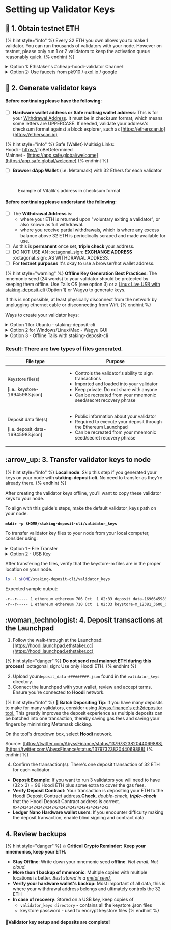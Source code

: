 # Setting up Validator Keys

## :seedling: 1. Obtain testnet ETH

{% hint style="info" %}
Every 32 ETH you own allows you to make 1 validator. You can run thousands of validators with your node. However on testnet, please only run 1 or 2 validators to keep the activation queue reasonably quick.
{% endhint %}

<details>

<summary>Option 1: Ethstaker's #cheap-hoodi-validator Channel</summary>

* **Step 1**: Visit the [Ethstaker Discord](https://discord.io/ethstaker) and join the #cheap-hoodi-validator channel

- **Step 2**: Use the `/cheap-hoodi-deposit` slash command and follow the instructions from the bot. You need to start typing the slash command and it will show above your input box where you can use it.

* **Requirement**: In order to use the cheap hoodi validator process, you must now set your withdrawal address to `0x4D496CcC28058B1D74B7a19541663E21154f9c84` when creating your validator keys and deposit file. This is to prevent abuses of this service.

</details>

<details>

<summary>Option 2: Use faucets from pk910 / axol.io / google</summary>

* pk910: https://hoodi-faucet.pk910.de
* axol.io: [https://faucet.axol.io/](https://faucet.axol.io/)
* google: https://cloud.google.com/application/web3/faucet/ethereum/hoodi

</details>

## :key: 2. Generate validator keys

#### Before continuing please have the following:

* [ ] **Hardware wallet address or** **Safe multisig wallet** **address**: This is for your [Withdrawal Address](https://notes.ethereum.org/@launchpad/withdrawals-faq#Q-What-are-the-two-types-of-withdrawals). It must be in checksum format, which means some letters are UPPERCASE. If needed, validate your address's checksum format against a block explorer, such as [https://etherscan.io](https://etherscan.io)

{% hint style="info" %}
Safe {Wallet} Multisig Links:\
Hoodi - [https://](https://holesky-safe.protofire.io/)ToBeDetermined\
Mainnet - [https://app.safe.global/welcome](https://app.safe.global/welcome)
{% endhint %}

* [ ] **Browser dApp Wallet** (i.e. Metamask) with 32 Ethers for each validator

<figure><img src="../../../../.gitbook/assets/checksum.png" alt=""><figcaption><p>Example of Vitalik's address in checksum format</p></figcaption></figure>

#### Before continuing please understand the following:

* [ ] The **Withdrawal Address** is:
  * where your ETH is returned upon "voluntary exiting a validator", or also known as full withdrawal.
  * where you receive partial withdrawals, which is where any excess balance above 32 ETH is periodically scraped and made available for use.
* [ ] As this is **permanent** once set, **triple check** your address.
* [ ] DO NOT USE AN :octagonal\_sign: **EXCHANGE ADDRESS** :octagonal\_sign: AS WITHDRAWAL ADDRESS.
* [ ] For **testnet purposes** it's okay to use a browser/hot wallet address.

{% hint style="warning" %}
**Offline Key Generation Best Practices**: The mnemonic seed (24 words) to your validator should be protected by keeping them offline. Use Tails OS (see option 3) or a [Linux Live USB with staking-deposit-cli](https://www.youtube.com/watch?v=oDELXYNSS5w) (Option 1) or Wagyu to generate keys.

If this is not possible, at least physically disconnect from the network by unplugging ethernet cable or disconnecting from Wifi.
{% endhint %}

Ways to create your validator keys:

<details>

<summary>Option 1 for Ubuntu - staking-deposit-cli</summary>

**1. Download** [**staking-deposit-cli**](https://github.com/ethereum/staking-deposit-cli#introduction) **from Github.**

```bash
#Install dependencies
sudo apt install jq curl -y

#Setup variables
RELEASE_URL="https://api.github.com/repos/ethereum/staking-deposit-cli/releases/latest"
BINARIES_URL="$(curl -s $RELEASE_URL | jq -r ".assets[] | select(.name) | .browser_download_url" | grep linux-amd64.tar.gz$)"
BINARY_FILE="staking-deposit-cli.tar.gz"

echo "Downloading URL: $BINARIES_URL"

cd $HOME
#Download binary
wget -O $BINARY_FILE $BINARIES_URL
#Extract archive
tar -xzvf $BINARY_FILE -C $HOME
#Rename
mv staking_deposit-cli*amd64 staking-deposit-cli
cd staking-deposit-cli
```

**2. Make a new mnemonic**

Replace `<HARDWARE_WALLET_ADDRESS>` with withdrawal address.

```
./deposit new-mnemonic --chain hoodi --execution_address <HARDWARE_WALLET_ADDRESS>
```

* Choose your language
* Repeat your withdrawal/execution address for confirmation
* Choose the language of the mnemonic word list
* Choose how many new validators you wish to run
* Create a **keystore password** that secures your validator keystore files
* Repeat your **keystore password** for confirmation
* Write down your 24 word mnemonic seed
* Type your mnemonic, first 4 letters is enough

You will see the following messages after successfully generated the keystore(s) and the deposit(s):

```bash

                  #####     #####
                ##     #####     ##
    ###         ##   #######     #########################
    ##  ##      #####               ##                   ##
    ##     #####                 ##                       ##
    ##     ##                     ##                      ###
   ########                        ##                     ####
   ##        ##   ###         #####                       #####
   #                          ##                         # #####
   #                            #                        #  #####
   ##                             ##                    ##
   ##                              ##                   ##
   ##             ###              ##                   ##
   ###############                 ##                   ##
   ###               ##                                 ##
      #############################                    ##
                     ##                             ###
                     #######     #################     ###
                     ##   ## ##        ##   ##    ###
                     ##############          #############

Creating your keys:               [####################################]  <N>/<N>
Creating your keystores:          [####################################]  <N>/<N>
Verifying your keystores:         [####################################]  <N>/<N>
Verifying your deposits:          [####################################]  <N>/<N>

Success!
Your keys can be found at: /home/username/staking-deposit-cli/validator_keys
```

**3. Verify mnemonic seed**

By re-generating the keystore files and comparing them to the originals, the mnemonic seen is verified correct by being reproducible.

```bash
#Make temp directory to verify seeds
mkdir -p ~/staking-deposit-cli/verify_seed
#Re-generate keys
./deposit existing-mnemonic --chain hoodi --folder verify_seed --execution_address <HARDWARE_WALLET_ADDRESS>
```

* Choose your language
* Repeat your withdrawal/execution address for confirmation
* Type your mnemonic seed, first 4 letters is enough
* Since this is the first time generating keys, enter the index number as 0.
* Repeat the index to confirm, 0.
* Enter how many validators you with to run (same as before)
* Enter any keystore password, since this is temporary and will be deleted

Compare the **deposit\_data** files.

```bash
diff -s validator_keys/deposit_data*.json verify_seed/validator_keys/deposit_data*.json
```

When the **deposit\_data** files are the same, this means your mnemonic seed is correct.

Example output:

```
Files validator_keys/deposit_data-16945983.json and verify_seed/validator_keys/deposit_data-16647657.json are identical
```

Clean up duplicate files.

```bash
rm -r verify_seed
```

</details>

<details>

<summary>Option 2 for Windows/Linux/Mac - Wagyu GUI</summary>

**Wagyu** is an application aimed at lowering the technical bar to staking on Ethereum.

As a 'one-click installer', it provides a clean UI automating the setup and management of all the infrastructure necessary to stake without the user needing to have any technical knowledge.

**Download Wagyu**: [https://wagyu.gg](https://wagyu.gg/)

1. Click create new secret recovery phrase
2. Select your network
3. Click create
4. Write down your 24 word secret recovery phrase
5. Check your phrase to confirm you copied it correctly
6. Specify number of new keys to generate
7. Specify your keystore password
8. Specify your Withdrawal address
9. Click next
10. Re-type your keystore password
11. Browse to where you want to save your keys
12. Review information and close

</details>

<details>

<summary>Option 3 - Offline Tails with staking-deposit-cli</summary>

You will learn how to boot up a windows PC into an airgapped [Tails operating system](https://tails.boum.org/index.en.html).

The Tails OS is an _amnesic_ operating system, meaning it will save nothing and _leave no tracks behind_ each time you boot it.

**1. Prerequisites**

You need:

* 2 storage mediums (can be USB stick, SD cards or external hard drives)
* One of them must be > 8GB
* Windows or Mac computer
* 30 minutes or longer depending on your download speed

**2. Download Tails OS**

Download the official image from the [Tails website](https://tails.boum.org/install/index.en.html). Might take a while, go grab a coffee.

Make sure you follow the guide on the Tails website to verify your download of Tails.

**3. Download and install the software to transfer your Tails image on your USB stick**

For Windows, use one of

* [Etcher](https://tails.boum.org/etcher/Etcher-Portable.exe)
* [Win32 Disk Imager](https://win32diskimager.org/#download)
* [Rufus](https://rufus.ie/en_US/)

For Mac, download [Etcher](https://tails.boum.org/etcher/Etcher.dmg)

**4. Making your bootable USB stick**

Run the above software. This is an example how it looks like on Mac OS with etcher, but other software should be similar.

<img src="../../../../.gitbook/assets/etcher_in_mac.png" alt="" data-size="original">

Select the Tails OS image that you downloaded as the image. Then select the USB stick (the larger one).

Then flash the image to the larger USB stick.

**5. Download and verify the staking-deposit-cli**

Download the latest staking-deposit-cli binary by referring to Option 1's steps.

Copy the file to the other USB stick.

**6. Reboot your computer and into Tails OS**

After you have done all the above, you can reboot. If you are connected by a LAN cable to the internet, you can disconnect it manually.

Plug in the USB stick that has your Tails OS.

On Mac, press and hold the Option key immediately upon hearing the startup chime. Release the key after Startup Manager appears.

On Windows, it depends on your computer manufacturer. Usually it is by pressing F1 or F12. If it doesn't work, try googling "Enter boot options menu on \[Insert your PC brand]"

Choose the USB stick that you loaded up with Tails OS to boot into Tails.

**7. Welcome to Tails OS**

<img src="../../../../.gitbook/assets/grub.png" alt="" data-size="original">

You can boot with all the default settings.

**8. Run the staking-deposit-cli**

Plug in your other USB key with the `staking-deposit-cli` file.

Locate the USB key, mount the drive and add execute permissions.

```bash
# Locate the usb key
sudo fdisk -l
# Create a mount point
sudo mkdir -p /media/usb-drive
# Mount the usb key. Change device name
sudo mount /dev/sda1 /media/usb-drive
# Change directories
cd /media/usb-drive/staking-deposit-cli
# Add execute permissions
sudo chmod +x ./deposit
```

**9. Make a new mnemonic**

Replace `<HARDWARE_WALLET_ADDRESS>` with withdrawal address.

```
./deposit new-mnemonic --chain hoodi --execution_address <HARDWARE_WALLET_ADDRESS>
```

* Choose your language
* Repeat your withdrawal/execution address for confirmation
* Choose the language of the mnemonic word list
* Choose how many new validators you wish to run
* Create a **keystore password** that secures your validator keystore files
* Repeat your **keystore password** for confirmation
* Write down your 24 word mnemonic seed
* Type your mnemonic, first 4 letters is enough

You will see the following messages after successfully generated the keystore(s) and the deposit(s):

```bash

                  #####     #####
                ##     #####     ##
    ###         ##   #######     #########################
    ##  ##      #####               ##                   ##
    ##     #####                 ##                       ##
    ##     ##                     ##                      ###
   ########                        ##                     ####
   ##        ##   ###         #####                       #####
   #                          ##                         # #####
   #                            #                        #  #####
   ##                             ##                    ##
   ##                              ##                   ##
   ##             ###              ##                   ##
   ###############                 ##                   ##
   ###               ##                                 ##
      #############################                    ##
                     ##                             ###
                     #######     #################     ###
                     ##   ## ##        ##   ##    ###
                     ##############          #############

Creating your keys:               [####################################]  <N>/<N>
Creating your keystores:          [####################################]  <N>/<N>
Verifying your keystores:         [####################################]  <N>/<N>
Verifying your deposits:          [####################################]  <N>/<N>

Success!
Your keys can be found at: /home/username/staking-deposit-cli/validator_keys
```

**Result**: a folder called `validator_keys` containing keystore-m files and deposit\_data.json

**10. Verify mnemonic seed**

By re-generating the keystore files and comparing them to the originals, the mnemonic seen is verified correct by being reproducible.

```bash
#Make temp directory to verify seeds
mkdir verify_seed
#Re-generate keys
./deposit existing-mnemonic --chain hoodi --folder verify_seed --execution_address <HARDWARE_WALLET_ADDRESS>
```

* Choose your language
* Repeat your withdrawal/execution address for confirmation
* Type your mnemonic seed, first 4 letters is enough
* Since this is the first time generating keys, enter the index number as 0.
* Repeat the index to confirm, 0.
* Enter how many validators you with to run (same as before)
* Enter any keystore password, since this is temporary and will be deleted

Compare the **deposit\_data** files.

```bash
diff -s validator_keys/deposit_data*.json verify_seed/validator_keys/deposit_data*.json
```

When the **deposit\_data** files are the same, this means your mnemonic seed is correct.

Example output:

```
Files validator_keys/deposit_data-16945983.json and verify_seed/validator_keys/deposit_data-16647657.json are identical
```

Clean up duplicate files.

```bash
rm -r verify_seed
```

If you ran this command directly from your non-Tails USB stick, the validator keys should stay on it.

If it hasn't, copy the directory over to your non-Tails USB stick.

Confirm your validator\_keys are on the USB stick before leaving.

```bash
ls /media/usb-drive/staking-deposit-cli/validator_keys
```

:fire: Make sure you have saved your validator keys directory in your other USB stick (non Tails OS) before you shutdown Tails. Tails will delete everything saved on it after you shutdown.

:tada: Congrats on learning how to use Tails OS to make an air gapped system.

</details>

### Result: There are two types of files generated.

| File type                                                           | Purpose                                                                                                                                                                                                                                        |
| ------------------------------------------------------------------- | ---------------------------------------------------------------------------------------------------------------------------------------------------------------------------------------------------------------------------------------------- |
| <p>Keystore file(s)</p><p>[i.e.. keystore-16945983.json]</p>        | <ul><li>Controls the validator's ability to sign transactions</li><li>Imported and loaded into your validator</li><li>Keep private. Do not share with anyone</li><li>Can be recreated from your mnemonic seed/secret recovery phrase</li></ul> |
| <p>Deposit data file(s)</p><p>[i.e. deposit_data-16945983.json]</p> | <ul><li>Public information about your validator</li><li>Required to execute your deposit through the Ethereum Launchpad</li><li>Can be recreated from your mnemonic seed/secret recovery phrase</li></ul>                                      |

## :arrow\_up: 3. Transfer validator keys to node

{% hint style="info" %}
**Local node**: Skip this step if you generated your keys on your node with **staking-deposit-cli**. No need to transfer as they're already there.
{% endhint %}

After creating the validator keys offline, you'll want to copy these validator keys to your node.

To align with this guide's steps, make the default validator\_keys path on your node.

<pre class="language-bash"><code class="lang-bash"><strong>mkdir -p $HOME/staking-deposit-cli/validator_keys
</strong></code></pre>

To transfer validator key files to your node from your local computer, consider using:

<details>

<summary>Option 1 - File Transfer</summary>

* File transfer
  * Windows OS - use [WinSCP](https://winscp.net) or [FileZilla](https://filezilla-project.org/download.php?type=client)
  * Mac or Linux - use [FileZilla](https://filezilla-project.org/download.php?type=client) or [SFTP](https://www.digitalocean.com/community/tutorials/how-to-use-sftp-to-securely-transfer-files-with-a-remote-server) or [rsync](https://linuxize.com/post/how-to-use-rsync-for-local-and-remote-data-transfer-and-synchronization/)

Transfer the **keystore-m\_xxxxxxxx.json** files to the following location on your node.

```bash
$HOME/staking-deposit-cli/validator_keys
```

</details>

<details>

<summary>Option 2 - USB Key</summary>

### **Step 1: From OFFLINE machine, copy validator keys to a USB key.**

Plug the USB key into offline machine, then locate the device name.

```bash
# Locate the usb key
sudo fdisk -l
```

Upon executing the above command you will get an output similar to the one below:

```bash
Disk /dev/sdc: 7.4 GiB, 7948206080 bytes, 15523840 sectors
Units: sectors of 1 * 512 = 512 bytes
Sector size (logical/physical): 512 bytes / 512 bytes
I/O size (minimum/optimal): 512 bytes / 512 bytes
Disklabel type: dos
Disk identifier: 0x00000000

Device     Boot Start      End  Sectors  Size Id Type
/dev/sdc1  *     8192 15555555 25555555 7.4G  b W95 FAT32
```

Mount the key. Change the device name accordingly.

```bash
# Create a mount point
sudo mkdir -p /media/usb-drive
# Mount the usb key
sudo mount /dev/sdc1 /media/usb-drive
```

Copy the keys. Adjust the path names if needed.

```bash
# Create a directory on the usb drive to copy the keys into
sudo mkdir -p /media/usb-drive/staking-deposit-cli/validator_keys
# Copy the keys to the usb drive
sudo cp $HOME/staking-deposit-cli/validator_keys/*.json /media/usb-drive/staking-deposit-cli/validator_keys
# Cleanup
sudo umount /media/usb-drive
```

### **Step 2: From a USB key,  copy validator keys to the NODE.**

Plug the USB key into node, then locate the device name.

```bash
# Locate the usb key
sudo fdisk -l
```

Upon executing the above command you will get an output similar to the one below:

```bash
Disk /dev/sdc: 7.4 GiB, 7948206080 bytes, 15523840 sectors
Units: sectors of 1 * 512 = 512 bytes
Sector size (logical/physical): 512 bytes / 512 bytes
I/O size (minimum/optimal): 512 bytes / 512 bytes
Disklabel type: dos
Disk identifier: 0x00000000

Device     Boot Start      End  Sectors  Size Id Type
/dev/sdc1  *     8192 15555555 25555555 7.4G  b W95 FAT32
```

Mount the key. Change the device name accordingly.

```bash
# Create a mount point
sudo mkdir -p /media/usb-drive
# Mount the usb key
sudo mount /dev/sdc1 /media/usb-drive
```

Copy the keys. Adjust the path names if needed.

```bash
# Create a directory copy the keys into
sudo mkdir -p $HOME/staking-deposit-cli/validator_keys
# Copy the keys to the default path
sudo cp /media/usb-drive/staking-deposit-cli/validator_keys/*.json $HOME/staking-deposit-cli/validator_keys
# Cleanup
sudo umount /media/usb-drive
```

</details>

After transfering the files, verify that the keystore-m files are in the proper location on your node.

```bash
ls -l $HOME/staking-deposit-cli/validator_keys
```

Expected sample output:

```bash
-r--r----- 1 ethereum ethereum 706 Oct  1 02:33 deposit_data-1696645983.json
-r--r----- 1 ethereum ethereum 710 Oct  1 02:33 keystore-m_12381_3600_0_0_0-161664283.json
```

## :woman\_technologist: 4. Deposit transactions at the Launchpad

1. Follow the walk-through at the Launchpad: [https://hoodi.launchpad.ethstaker.cc](https://hoodi.launchpad.ethstaker.cc)

{% hint style="danger" %}
**Do not send real mainnet ETH during this process!** :octagonal\_sign: Use only Hoodi ETH.
{% endhint %}

2. Upload your`deposit_data-#########.json` found in the `validator_keys` directory.
3. Connect the launchpad with your wallet, review and accept terms. Ensure you're connected to **Hoodi** network.

{% hint style="info" %}
:whale: **Batch Depositing Tip**: If you have many deposits to make for many validators, consider using [Abyss.finance's eth2depositor tool.](https://abyss.finance/eth2depositor) This greatly improves the deposit experience as multiple deposits can be batched into one transaction, thereby saving gas fees and saving your fingers by minimizing Metamask clicking.

On the tool's dropdown box, select **Hoodi** network.

Source: [https://twitter.com/AbyssFinance/status/1379732382044069888](https://twitter.com/AbyssFinance/status/1379732382044069888)
{% endhint %}

4. Confirm the transaction(s). There's one deposit transaction of 32 ETH for each validator.

* **Deposit Example**: If you want to run 3 validators you will need to have (32 x 3) = 96 Hoodi ETH plus some extra to cover the gas fees.
* **Verify Deposit Contract:** Your transaction is depositing your ETH to the Hoodi Deposit Contract address.**Check**, _double-check_, _**triple-check**_ that the Hoodi Deposit Contract address is correct. `0x4242424242424242424242424242424242424242`
* **Ledger Nano Hardware wallet users**: If you encounter difficulty making the deposit transaction, enable blind signing and contract data.

## 4. Review backups

{% hint style="danger" %}
:fire: **Critical Crypto Reminder:** **Keep your mnemonics, keep your ETH.**

* **Stay Offline**: Write down your mnemonic seed **offline**. _Not email. Not cloud._
* **More than 1 backup of mnemonic**: Multiple copies with multiple locations is better. _Best stored in a_ [_metal seed._](https://jlopp.github.io/metal-bitcoin-storage-reviews/)
* **Verify your hardware wallet's backup:** Most important of all data, this is where your withdrawal address belongs and ultimately controls the 32 ETH
* **In case of recovery**: Stored on a USB key, keep copies of
  * `validator_keys directory` - contains all the keystore .json files
  * keystore password - used to encrypt keystore files
{% endhint %}

#### :tada:Validator key setup and deposits are complete!
